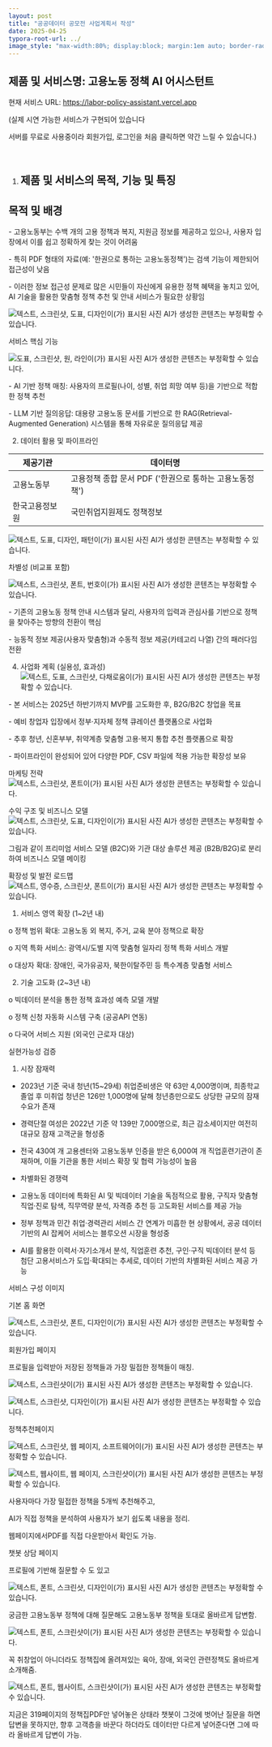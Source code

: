 ```yaml
---
layout: post
title: "공공데이터 공모전 사업계획서 작성"
date: 2025-04-25
typora-root-url: ../
image_style: "max-width:80%; display:block; margin:1em auto; border-radius:10px; box-shadow:2px 2px 8px rgba(0,0,0,0.8);"
---
```




## 제품 및 서비스명: 고용노동 정책 AI 어시스턴트

현재 서비스 URL: https://labor-policy-assistant.vercel.app

(실제 시연 가능한 서비스가 구현되어 있습니다 

서버를 무료로 사용중이라 회원가입, 로그인을 처음 클릭하면 약간 느릴 수 있습니다.)

<br>

1. ## 제품 및 서비스의 목적, 기능 및 특징

## 목적 및 배경

\-    고용노동부는 수백 개의 고용 정책과 복지, 지원금 정보를 제공하고 있으나, 사용자 입장에서 이를 쉽고 정확하게 찾는 것이 어려움

\-    특히 PDF 형태의 자료(예: '한권으로 통하는 고용노동정책')는 검색 기능이 제한되어 접근성이 낮음

\-    이러한 정보 접근성 문제로 많은 시민들이 자신에게 유용한 정책 혜택을 놓치고 있어, AI 기술을 활용한 맞춤형 정책 추천 및 안내 서비스가 필요한 상황임

![텍스트, 스크린샷, 도표, 디자인이(가) 표시된 사진  AI가 생성한 콘텐츠는 부정확할 수 있습니다.](/assets/img/clip_image001.png)

서비스 핵심 기능

![도표, 스크린샷, 원, 라인이(가) 표시된 사진  AI가 생성한 콘텐츠는 부정확할 수 있습니다.](/assets/img/clip_image002.png)

\-    AI 기반 정책 매칭: 사용자의 프로필(나이, 성별, 취업 희망 여부 등)을 기반으로 적합한 정책 추천

\-    LLM 기반 질의응답: 대용량 고용노동 문서를 기반으로 한 RAG(Retrieval-Augmented Generation) 시스템을 통해 자유로운 질의응답 제공

2. 데이터 활용 및 파이프라인

| 제공기관       | 데이터명                                                 |
| -------------- | -------------------------------------------------------- |
| 고용노동부     | 고용정책 종합 문서 PDF ('한권으로  통하는 고용노동정책') |
| 한국고용정보원 | 국민취업지원제도 정책정보                                |

![텍스트, 도표, 디자인, 패턴이(가) 표시된 사진  AI가 생성한 콘텐츠는 부정확할 수 있습니다.](/assets/img/clip_image003.png)

차별성 (비교표 포함)

![텍스트, 스크린샷, 폰트, 번호이(가) 표시된 사진  AI가 생성한 콘텐츠는 부정확할 수 있습니다.](/assets/img/clip_image004.png)

\-    기존의 고용노동 정책 안내 시스템과 달리, 사용자의 입력과 관심사를 기반으로 정책을 찾아주는 방향의 전환이 핵심

\-    능동적 정보 제공(사용자 맞춤형)과 수동적 정보 제공(카테고리 나열) 간의 패러다임 전환

4. 사업화 계획 (실용성, 효과성) ![텍스트, 도표, 스크린샷, 다채로움이(가) 표시된 사진  AI가 생성한 콘텐츠는 부정확할 수 있습니다.](/assets/img/clip_image005.png)

\- 본 서비스는 2025년 하반기까지 MVP를 고도화한 후, B2G/B2C 창업을 목표

\- 예비 창업자 입장에서 정부·지자체 정책 큐레이션 플랫폼으로 사업화

\- 추후 청년, 신혼부부, 취약계층 맞춤형 고용·복지 통합 추천 플랫폼으로 확장

\- 파이프라인이 완성되어 있어 다양한 PDF, CSV 파일에 적용 가능한 확장성 보유

마케팅 전략![텍스트, 스크린샷, 폰트이(가) 표시된 사진  AI가 생성한 콘텐츠는 부정확할 수 있습니다.](/assets/img/clip_image006.png)

수익 구조 및 비즈니스 모델![텍스트, 스크린샷, 도표, 디자인이(가) 표시된 사진  AI가 생성한 콘텐츠는 부정확할 수 있습니다.](/assets/img/clip_image007.png)

그림과 같이 프리미엄 서비스 모델 (B2C)와 기관 대상 솔루션 제공 (B2B/B2G)로 분리하여 비즈니스 모델 메이킹

확장성 및 발전 로드맵![텍스트, 영수증, 스크린샷, 폰트이(가) 표시된 사진  AI가 생성한 콘텐츠는 부정확할 수 있습니다.](/assets/img/clip_image008.png)

1. 서비스 영역 확장 (1~2년 내)

o  정책 범위 확대: 고용노동 외 복지, 주거, 교육 분야 정책으로 확장

o  지역 특화 서비스: 광역시/도별 지역 맞춤형 일자리 정책 특화 서비스 개발

o  대상자 확대: 장애인, 국가유공자, 북한이탈주민 등 특수계층 맞춤형 서비스

2. 기술 고도화 (2~3년 내)

o  빅데이터 분석을 통한 정책 효과성 예측 모델 개발

o  정책 신청 자동화 시스템 구축 (공공API 연동)

o  다국어 서비스 지원 (외국인 근로자 대상)

 

실현가능성 검증

1. 시장 잠재력

- 2023년 기준 국내 청년(15~29세) 취업준비생은 약 63만     4,000명이며, 최종학교 졸업 후 미취업 청년은 126만 1,000명에 달해 청년층만으로도 상당한 규모의     잠재 수요가 존재
- 경력단절 여성은 2022년 기준 약 139만 7,000명으로, 최근 감소세이지만 여전히 대규모 잠재 고객군을     형성중
- 전국 430여 개 고용센터와 고용노동부 인증을 받은 6,000여     개 직업훈련기관이 존재하며, 이들 기관을 통한 서비스 확장 및 협력 가능성이 높음
- 차별화된 경쟁력

- 고용노동 데이터에     특화된 AI 및 빅데이터 기술을 독점적으로 활용, 구직자     맞춤형 직업·진로 탐색, 직무역량 분석, 자격증 추천 등 고도화된 서비스를 제공 가능
- 정부 정책과 민간     취업·경력관리 서비스 간 연계가 미흡한 현 상황에서, 공공     데이터 기반의 AI 잡케어 서비스는 블루오션 시장을 형성중
- AI를 활용한 이력서·자기소개서 분석, 직업훈련 추천, 구인·구직     빅데이터 분석 등 첨단 고용서비스가 도입·확대되는 추세로, 데이터     기반의 차별화된 서비스 제공 가능

 

 

서비스 구성 이미지

기본 홈 화면

![텍스트, 스크린샷, 폰트, 디자인이(가) 표시된 사진  AI가 생성한 콘텐츠는 부정확할 수 있습니다.](/assets/img/clip_image009.png)

 

회원가입 페이지

프로필을 입력받아 저장된 정책들과 가장 밀접한 정책들이 매칭.

![텍스트, 스크린샷이(가) 표시된 사진  AI가 생성한 콘텐츠는 부정확할 수 있습니다.](/assets/img/clip_image010.png)

![텍스트, 스크린샷, 디자인이(가) 표시된 사진  AI가 생성한 콘텐츠는 부정확할 수 있습니다.](/assets/img/clip_image011.png)

 

정책추천페이지

![텍스트, 스크린샷, 웹 페이지, 소프트웨어이(가) 표시된 사진  AI가 생성한 콘텐츠는 부정확할 수 있습니다.](/assets/img/clip_image012.png)

![텍스트, 웹사이트, 웹 페이지, 스크린샷이(가) 표시된 사진  AI가 생성한 콘텐츠는 부정확할 수 있습니다.](/assets/img/clip_image013.png)

사용자마다 가장 밀접한 정책을 5개씩 추천해주고,

AI가 직접 정책을 분석하여 사용자가 보기 쉽도록 내용을 정리.

웹페이지에서PDF를 직접 다운받아서 확인도 가능.

 

 

 

챗봇 상담 페이지

프로필에 기반해 질문할 수 도 있고

![텍스트, 폰트, 스크린샷, 디자인이(가) 표시된 사진  AI가 생성한 콘텐츠는 부정확할 수 있습니다.](/assets/img/clip_image014.png)

 

궁금한 고용노동부 정책에 대해 질문해도 고용노동부 정책을 토대로 올바르게 답변함.

![텍스트, 폰트, 스크린샷이(가) 표시된 사진  AI가 생성한 콘텐츠는 부정확할 수 있습니다.](/assets/img/clip_image015.png)

꼭 취창업이 아니더라도 정책집에 올려져있는 육아, 장애, 외국인 관련정책도 올바르게 소개해줌.

![텍스트, 폰트, 웹사이트, 스크린샷이(가) 표시된 사진  AI가 생성한 콘텐츠는 부정확할 수 있습니다.](/assets/img/clip_image016.png)

 

지금은 319페이지의 정책집PDF만 넣어놓은 상태라 챗봇이 그것에 벗어난 질문을 하면 답변을 못하지만, 향후 고객층을 바꾼다 하더라도 데이터만 다르게 넣어준다면 그에 따라 올바르게 답변이 가능.

 
